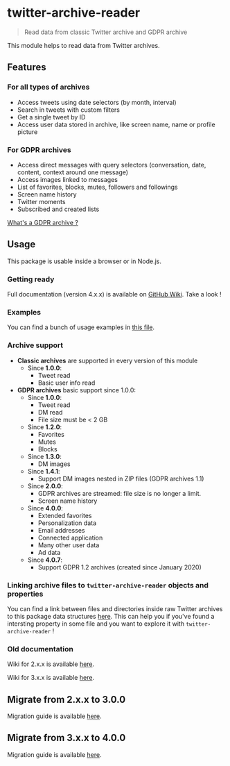 # twitter-archive-reader

> Read data from classic Twitter archive and GDPR archive

This module helps to read data from Twitter archives.

## Features

### For all types of archives

- Access tweets using date selectors (by month, interval)
- Search in tweets with custom filters
- Get a single tweet by ID
- Access user data stored in archive, like screen name, name or profile picture

### For GDPR archives

- Access direct messages with query selectors (conversation, date, content, context around one message)
- Access images linked to messages
- List of favorites, blocks, mutes, followers and followings
- Screen name history
- Twitter moments
- Subscribed and created lists

[What's a GDPR archive ?](https://github.com/alkihis/twitter-archive-reader/wiki#different-kinds-of-archives)

## Usage

This package is usable inside a browser or in Node.js.

### Getting ready

Full documentation (version 4.x.x) is available on [GitHub Wiki](https://github.com/alkihis/twitter-archive-reader/wiki). Take a look !

### Examples

You can find a bunch of usage examples in [this file](./Examples.md).

### Archive support

- **Classic archives** are supported in every version of this module
  - Since **1.0.0**:
    - Tweet read
    - Basic user info read
- **GDPR archives** basic support since 1.0.0:
  - Since **1.0.0**:
    - Tweet read
    - DM read
    - File size must be < 2 GB
  - Since **1.2.0**:
    - Favorites
    - Mutes
    - Blocks
  - Since **1.3.0**:
    - DM images
  - Since **1.4.1**:
    - Support DM images nested in ZIP files (GDPR archives 1.1)
  - Since **2.0.0**: 
    - GDPR archives are streamed: file size is no longer a limit.
    - Screen name history
  - Since **4.0.0**:
    - Extended favorites
    - Personalization data
    - Email addresses
    - Connected application
    - Many other user data
    - Ad data
  - Since **4.0.7**:
    - Support GDPR 1.2 archives (created since January 2020)


### Linking archive files to `twitter-archive-reader` objects and properties

You can find a link between files and directories inside raw Twitter archives to this package data structures [here](./Files_to_structures.md). This can help you if you've found a intersting property in some file and you want to explore it with `twitter-archive-reader` !


### Old documentation

Wiki for 2.x.x is available [here](./wiki_2_00/Home.md).

Wiki for 3.x.x is available [here](./wiki_3_00/Home.md).

## Migrate from 2.x.x to 3.0.0

Migration guide is available [here](https://github.com/alkihis/twitter-archive-reader/wiki/Migrate-to-3.0.0).


## Migrate from 3.x.x to 4.0.0

Migration guide is available [here](https://github.com/alkihis/twitter-archive-reader/wiki/Migrate-to-4.0.0).
